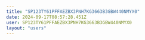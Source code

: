 ```yaml
---
title: "SP123TY61PFFAEZBX3PNH7KG3663B3GBW440NMYX0"
date: 2024-09-17T08:57:28.451Z
user: SP123TY61PFFAEZBX3PNH7KG3663B3GBW440NMYX0
layout: "users"
---
```

    